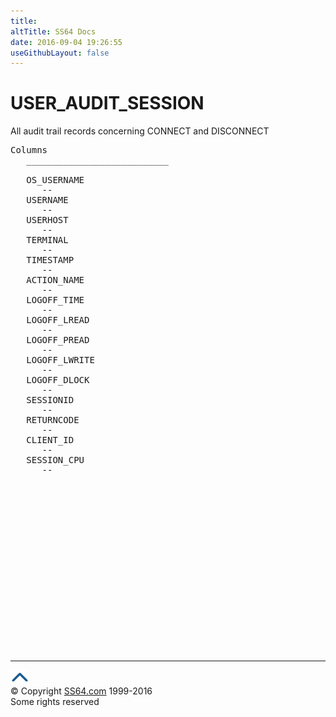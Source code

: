 ```yaml
---
title:
altTitle: SS64 Docs
date: 2016-09-04 19:26:55
useGithubLayout: false
---
```

<!-- #BeginLibraryItem "/Library/head_orad.lbi" --><!-- #EndLibraryItem --><h1>USER_AUDIT_SESSION </h1><p> All audit trail records concerning CONNECT and DISCONNECT </p> 
 
<pre>Columns
   ___________________________
 
   OS_USERNAME
      --
   USERNAME
      --
   USERHOST
      --
   TERMINAL
      --
   TIMESTAMP
      --
   ACTION_NAME
      --
   LOGOFF_TIME
      --
   LOGOFF_LREAD
      --
   LOGOFF_PREAD
      --
   LOGOFF_LWRITE
      --
   LOGOFF_DLOCK
      --
   SESSIONID
      --
   RETURNCODE
      --
   CLIENT_ID
      --
   SESSION_CPU
      --

</pre><!-- #BeginLibraryItem "/Library/foot_orad.lbi" --><p>
<!-- oracle-footer -->
<ins class="adsbygoogle" style="display:inline-block;width:300px;height:250px" data-ad-client="ca-pub-6140977852749469" data-ad-slot="4275490898"></ins>
<script>
(adsbygoogle = window.adsbygoogle || []).push({});
</script></p>
<hr>
<div id="bl" class="footer"><a href="USER_AUDIT_SESSION.html#"><img src="../images/top.png" width="30" height="22" alt="Back to the Top"></a></div>
<div id="br" class="footer, tagline">© Copyright <a href="http://ss64.com/">SS64.com</a> 1999-2016<br>
Some rights reserved</div>
<!-- #EndLibraryItem -->

